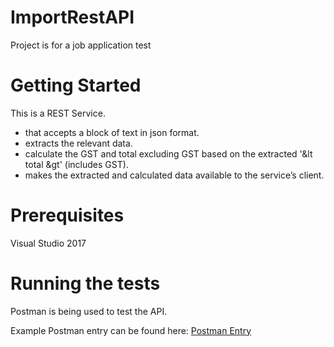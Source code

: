 # ImportRestAPI
Project is for a job application test

# Getting Started
This is a REST Service.
- that accepts a block of text in json format. 
- extracts the relevant data. 
- calculate the GST and total excluding GST based on the extracted '&lt total &gt' (includes GST).
- makes the extracted and calculated data available to the service’s client.

# Prerequisites
Visual Studio 2017

# Running the tests
Postman is being used to test the API.

Example Postman entry can be found here:
[Postman Entry](https://drive.google.com/file/d/1uU14ACt_icTaLgTgN7Ich7d4O9j9r-MK/view)

